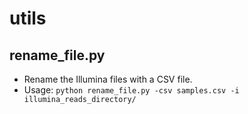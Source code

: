 # utils
## rename_file.py
* Rename the Illumina files with a CSV file.
* Usage: `python rename_file.py -csv samples.csv -i illumina_reads_directory/`